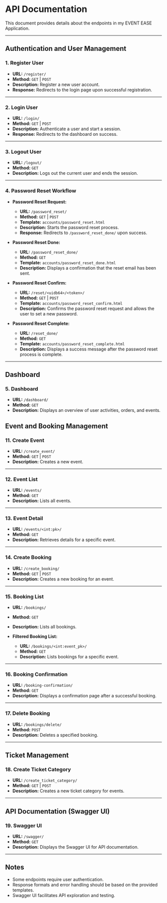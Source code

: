 # API Documentation

This document provides details about the endpoints in my EVENT EASE Application.

---

## **Authentication and User Management**

### **1. Register User**
- **URL:** `/register/`
- **Method:** `GET` | `POST`
- **Description:** Register a new user account.
- **Response:** Redirects to the login page upon successful registration.

---

### **2. Login User**
- **URL:** `/login/`
- **Method:** `GET` | `POST`
- **Description:** Authenticate a user and start a session.
- **Response:** Redirects to the dashboard on success.

---

### **3. Logout User**
- **URL:** `/logout/`
- **Method:** `GET`
- **Description:** Logs out the current user and ends the session.

---

### **4. Password Reset Workflow**
- **Password Reset Request:**  
  - **URL:** `/password_reset/`  
  - **Method:** `GET` | `POST`  
  - **Template:** `accounts/password_reset.html`  
  - **Description:** Starts the password reset process.  
  - **Response:** Redirects to `/password_reset_done/` upon success.

- **Password Reset Done:**  
  - **URL:** `/password_reset_done/`  
  - **Method:** `GET`  
  - **Template:** `accounts/password_reset_done.html`  
  - **Description:** Displays a confirmation that the reset email has been sent.

- **Password Reset Confirm:**  
  - **URL:** `/reset/<uidb64>/<token>/`  
  - **Method:** `GET` | `POST`  
  - **Template:** `accounts/password_reset_confirm.html`  
  - **Description:** Confirms the password reset request and allows the user to set a new password.

- **Password Reset Complete:**  
  - **URL:** `/reset_done/`  
  - **Method:** `GET`  
  - **Template:** `accounts/password_reset_complete.html`  
  - **Description:** Displays a success message after the password reset process is complete.

---

## **Dashboard**

### **5. Dashboard**
- **URL:** `/dashboard/`
- **Method:** `GET`
- **Description:** Displays an overview of user activities, orders, and events.


## **Event and Booking Management**

### **11. Create Event**
- **URL:** `/create_event/`
- **Method:** `GET` | `POST`
- **Description:** Creates a new event.

---

### **12. Event List**
- **URL:** `/events/`
- **Method:** `GET`
- **Description:** Lists all events.

---

### **13. Event Detail**
- **URL:** `/events/<int:pk>/`
- **Method:** `GET`
- **Description:** Retrieves details for a specific event.

---

### **14. Create Booking**
- **URL:** `/create_booking/`
- **Method:** `GET` | `POST`
- **Description:** Creates a new booking for an event.

---

### **15. Booking List**
- **URL:** `/bookings/`
- **Method:** `GET`
- **Description:** Lists all bookings.

- **Filtered Booking List:**  
  - **URL:** `/bookings/<int:event_pk>/`  
  - **Method:** `GET`  
  - **Description:** Lists bookings for a specific event.

---

### **16. Booking Confirmation**
- **URL:** `/booking-confirmation/`
- **Method:** `GET`
- **Description:** Displays a confirmation page after a successful booking.

---

### **17. Delete Booking**
- **URL:** `/bookings/delete/`
- **Method:** `POST`
- **Description:** Deletes a specified booking.

---

## **Ticket Management**

### **18. Create Ticket Category**
- **URL:** `/create_ticket_category/`
- **Method:** `GET` | `POST`
- **Description:** Creates a new ticket category for events.

---

## **API Documentation (Swagger UI)**

### **19. Swagger UI**
- **URL:** `/swagger/`
- **Method:** `GET`
- **Description:** Displays the Swagger UI for API documentation.

---

## Notes
- Some endpoints require user authentication.
- Response formats and error handling should be based on the provided templates.
- Swagger UI facilitates API exploration and testing.
